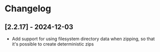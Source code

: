 # Changelog

<!-- Do not change the line immediately below this comment, the build system will replace it with the actual version and date. -->

## [2.2.17] - 2024-12-03

- Add support for using filesystem directory data when zipping, so that it's possible to create deterministic zips
